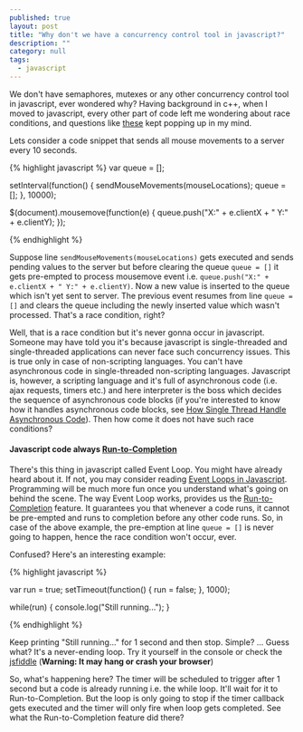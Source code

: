 ```yaml
---
published: true
layout: post
title: "Why don't we have a concurrency control tool in javascript?"
description: ""
category: null
tags: 
  - javascript
---
```





We don't have semaphores, mutexes or any other concurrency control tool in javascript, ever wondered why? Having background in c++, when I moved to javascript, every other part of code left me wondering about race conditions, and questions like [these](http://stackoverflow.com/questions/7266918/are-there-any-atomic-javascript-operations-to-deal-with-ajaxs-asynchronous-natu) kept popping up in my mind. 

Lets consider a code snippet that sends all mouse movements to a server every 10 seconds.

{% highlight javascript %}
var queue = [];

setInterval(function() {
    sendMouseMovements(mouseLocations);
    queue = [];
}, 10000);

$(document).mousemove(function(e) {
    queue.push("X:" + e.clientX + " Y:" + e.clientY);
});

{% endhighlight %}

Suppose line `sendMouseMovements(mouseLocations)` gets executed and sends pending values to the server but before clearing the queue `queue = []` it gets pre-empted to process mousemove event i.e. `queue.push("X:" + e.clientX + " Y:" + e.clientY)`. Now a new value is inserted to the queue which isn't yet sent to server. The previous event resumes from line `queue = []` and clears the queue including the newly inserted value which wasn't processed. That's a race condition, right? 

Well, that is a race condition but it's never gonna occur in javascript. Someone may have told you it's because javascript is single-threaded and single-threaded applications can never face such concurrency issues. This is true only in case of non-scripting languages. You can't have asynchronous code in single-threaded non-scripting languages. Javascript is, however, a scripting language and it's full of asynchronous code (i.e. ajax requests, timers etc.) and here interpreter is the boss which decides the sequence of asynchronous code blocks (if you're interested to know how it handles asynchronous code blocks, see [How Single Thread Handle Asynchronous Code](http://www.quora.com/How-does-a-single-thread-handle-asynchronous-code-in-JavaScript)). Then how come it does not have such race conditions?

#### Javascript code always [Run-to-Completion](https://developer.mozilla.org/en-US/docs/Web/JavaScript/EventLoop#.22Run-to-completion.22)
There's this thing in javascript called Event Loop. You might have already heard about it. If not, you may consider reading [Event Loops in Javascript](http://blog.carbonfive.com/2013/10/27/the-javascript-event-loop-explained/). Programming will be much more fun once you understand what's going on behind the scene.
The way Event Loop works, provides us the [Run-to-Completion](https://developer.mozilla.org/en-US/docs/Web/JavaScript/EventLoop#.22Run-to-completion.22) feature. It guarantees you that whenever a code runs, it cannot be pre-empted and runs to completion before any other code runs. So, in case of the above example, the pre-emption at line `queue = []` is never going to happen, hence the race condition won't occur, ever.

Confused? Here's an interesting example:

{% highlight javascript %}

var run = true;
setTimeout(function() {
    run = false;
}, 1000);

while(run) {
    console.log("Still running...");
}

{% endhighlight %}

Keep printing "Still running..." for 1 second and then stop. Simple? ... Guess what? It's a never-ending loop. Try it yourself in the console or check the [jsfiddle](http://jsfiddle.net/77udxwoc/) (**Warning: It may hang or crash your browser**)

So, what's happening here? The timer will be scheduled to trigger after 1 second but a code is already running i.e. the while loop. It'll wait for it to Run-to-Completion. But the loop is only going to stop if the timer callback gets executed and the timer will only fire when loop gets completed. See what the Run-to-Completion feature did there?
